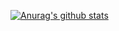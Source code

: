 

<!--

**trizzilla/trizzilla** is a ✨ _special_ ✨ repository because its `README.md` (this file) appears on your GitHub profile.

- ⚡ Fun fact: ...


Hi there 👋,

<br/>
Here are some ideas to get you started:

- 🔭 I’m currently working on Reactjs admin with different types of auth.

- 👯 I’m looking to collaborate on any kind of Reactjs Projects with any kind of backend langauge.
- 🤔 I’m looking for help with Python managing data structures(feel free to help a brother out plzz)
- 💬 Ask me about Reactjs 
- 🌱 I’m currently learning Python data analysis
- 📫 How to reach me: trisangjigme@protonmail.com
- 😄 Pronouns: He/Him/His...


-->
[![Anurag's github stats](https://github-readme-stats.vercel.app/api?username=anuraghazra)](https://github.com/anuraghazra/github-readme-stats)







